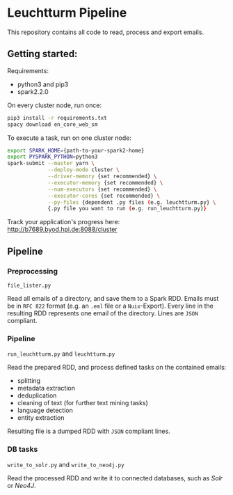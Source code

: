 # Leuchtturm Pipeline

This repository contains all code to read, process and export emails.

## Getting started:

Requirements:

- python3 and pip3
- spark2.2.0

On every cluster node, run once:

```bash
pip3 install -r requirements.txt
spacy download en_core_web_sm
```

To execute a task, run on one cluster node:
```bash
export SPARK_HOME={path-to-your-spark2-home}
export PYSPARK_PYTHON=python3
spark-submit --master yarn \
             --deploy-mode cluster \
             --driver-memory {set recommended} \
             --executor-memory {set recommended} \
             --num-executors {set recommended} \
             --executor-cores {set recommended} \
             --py-files {dependent .py files (e.g. leuchtturm.py} \
             {.py file you want to run (e.g. run_leuchtturm.py)}
```

Track your application's progress here: http://b7689.byod.hpi.de:8088/cluster


## Pipeline

### Preprocessing

`file_lister.py`

Read all emails of a directory, and save them to a Spark RDD.
Emails must be in `RFC 822` format (e.g. an `.eml` file or a `Nuix`-Export).
Every line in the resulting RDD represents one email of the directory. Lines are `JSON` compliant.


### Pipeline

`run_leuchtturm.py` and `leuchtturm.py`

Read the prepared RDD, and process defined tasks on the contained emails:

- splitting
- metadata extraction
- deduplication
- cleaning of text (for further text mining tasks)
- language detection
- entity extraction

Resulting file is a dumped RDD with `JSON` compliant lines.


### DB tasks

`write_to_solr.py` and `write_to_neo4j.py`

Read the processed RDD and write it to connected databases, such as *Solr* or *Neo4J*.
